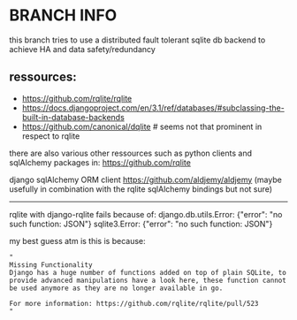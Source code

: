#  BRANCH INFO
this branch tries to use a distributed fault tolerant sqlite db backend to achieve HA and data safety/redundancy

## ressources:
  - https://github.com/rqlite/rqlite
  - https://docs.djangoproject.com/en/3.1/ref/databases/#subclassing-the-built-in-database-backends
  - https://github.com/canonical/dqlite # seems not that prominent in respect to rqlite

there are also various other ressources such as python clients and sqlAlchemy packages in: https://github.com/rqlite




django sqlAlchemy ORM client https://github.com/aldjemy/aldjemy (maybe usefully in combination with the rqlite sqlAlchemy bindings but not sure)


------------


rqlite with django-rqlite fails because of:
django.db.utils.Error: {"error": "no such function: JSON"}
sqlite3.Error: {"error": "no such function: JSON"}

my best guess atm is this is because:

    "
    Missing Functionality
    Django has a huge number of functions added on top of plain SQLite, to provide advanced manipulations have a look here, these function cannot be used anymore as they are no longer available in go.

    For more information: https://github.com/rqlite/rqlite/pull/523
    "
